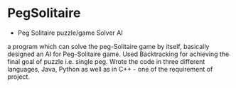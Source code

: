 # PegSolitaire

* Peg Solitaire puzzle/game Solver AI

a program which can solve the peg-Solitaire game by itself, basically designed an AI for Peg-Solitaire game.
Used Backtracking for achieving the final goal of puzzle i.e. single peg.
Wrote the code in three different languages, Java, Python as well as in C++ - one of the requirement of project.

